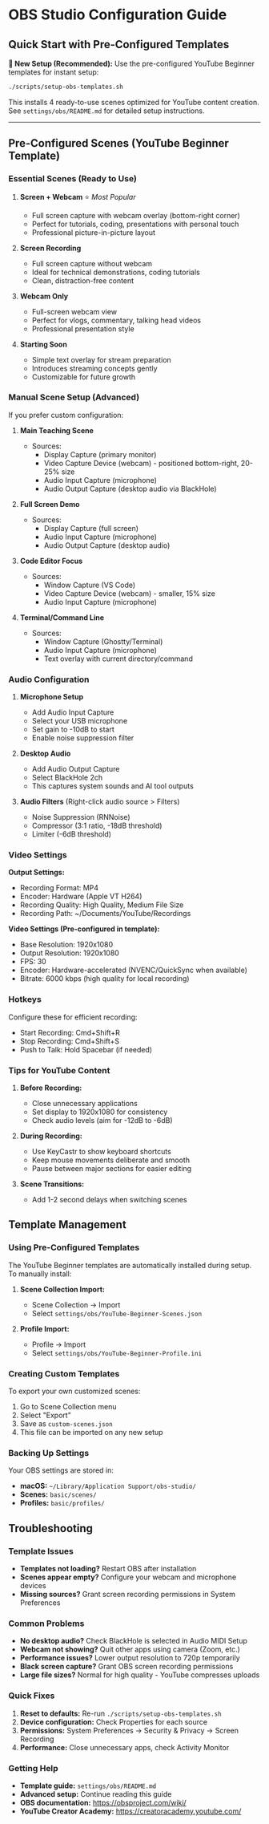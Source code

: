 # OBS Studio Configuration Guide

## Quick Start with Pre-Configured Templates

**🚀 New Setup (Recommended):** Use the pre-configured YouTube Beginner templates for instant setup:

```bash
./scripts/setup-obs-templates.sh
```

This installs 4 ready-to-use scenes optimized for YouTube content creation. See `settings/obs/README.md` for detailed setup instructions.

---

## Pre-Configured Scenes (YouTube Beginner Template)

### Essential Scenes (Ready to Use)

1. **Screen + Webcam** ⭐ *Most Popular*
   - Full screen capture with webcam overlay (bottom-right corner)
   - Perfect for tutorials, coding, presentations with personal touch
   - Professional picture-in-picture layout

2. **Screen Recording**
   - Full screen capture without webcam
   - Ideal for technical demonstrations, coding tutorials
   - Clean, distraction-free content

3. **Webcam Only**
   - Full-screen webcam view
   - Perfect for vlogs, commentary, talking head videos
   - Professional presentation style

4. **Starting Soon**
   - Simple text overlay for stream preparation
   - Introduces streaming concepts gently
   - Customizable for future growth

### Manual Scene Setup (Advanced)

If you prefer custom configuration:

1. **Main Teaching Scene**
   - Sources:
     - Display Capture (primary monitor)
     - Video Capture Device (webcam) - positioned bottom-right, 20-25% size
     - Audio Input Capture (microphone)
     - Audio Output Capture (desktop audio via BlackHole)

2. **Full Screen Demo**
   - Sources:
     - Display Capture (full screen)
     - Audio Input Capture (microphone)
     - Audio Output Capture (desktop audio)

3. **Code Editor Focus**
   - Sources:
     - Window Capture (VS Code)
     - Video Capture Device (webcam) - smaller, 15% size
     - Audio Input Capture (microphone)

4. **Terminal/Command Line**
   - Sources:
     - Window Capture (Ghostty/Terminal)
     - Audio Input Capture (microphone)
     - Text overlay with current directory/command

### Audio Configuration

1. **Microphone Setup**
   - Add Audio Input Capture
   - Select your USB microphone
   - Set gain to -10dB to start
   - Enable noise suppression filter

2. **Desktop Audio**
   - Add Audio Output Capture
   - Select BlackHole 2ch
   - This captures system sounds and AI tool outputs

3. **Audio Filters** (Right-click audio source > Filters)
   - Noise Suppression (RNNoise)
   - Compressor (3:1 ratio, -18dB threshold)
   - Limiter (-6dB threshold)

### Video Settings

**Output Settings:**

- Recording Format: MP4
- Encoder: Hardware (Apple VT H264)
- Recording Quality: High Quality, Medium File Size
- Recording Path: ~/Documents/YouTube/Recordings

**Video Settings (Pre-configured in template):**

- Base Resolution: 1920x1080
- Output Resolution: 1920x1080
- FPS: 30
- Encoder: Hardware-accelerated (NVENC/QuickSync when available)
- Bitrate: 6000 kbps (high quality for local recording)

### Hotkeys

Configure these for efficient recording:

- Start Recording: Cmd+Shift+R
- Stop Recording: Cmd+Shift+S
- Push to Talk: Hold Spacebar (if needed)

### Tips for YouTube Content

1. **Before Recording:**
   - Close unnecessary applications
   - Set display to 1920x1080 for consistency
   - Check audio levels (aim for -12dB to -6dB)

2. **During Recording:**
   - Use KeyCastr to show keyboard shortcuts
   - Keep mouse movements deliberate and smooth
   - Pause between major sections for easier editing

3. **Scene Transitions:**
   - Add 1-2 second delays when switching scenes

## Template Management

### Using Pre-Configured Templates

The YouTube Beginner templates are automatically installed during setup. To manually install:

1. **Scene Collection Import:**
   - Scene Collection → Import
   - Select `settings/obs/YouTube-Beginner-Scenes.json`

2. **Profile Import:**
   - Profile → Import  
   - Select `settings/obs/YouTube-Beginner-Profile.ini`

### Creating Custom Templates

To export your own customized scenes:

1. Go to Scene Collection menu
2. Select "Export"
3. Save as `custom-scenes.json`
4. This file can be imported on any new setup

### Backing Up Settings

Your OBS settings are stored in:

- **macOS:** `~/Library/Application Support/obs-studio/`
- **Scenes:** `basic/scenes/`
- **Profiles:** `basic/profiles/`

## Troubleshooting

### Template Issues

- **Templates not loading?** Restart OBS after installation
- **Scenes appear empty?** Configure your webcam and microphone devices
- **Missing sources?** Grant screen recording permissions in System Preferences

### Common Problems

- **No desktop audio?** Check BlackHole is selected in Audio MIDI Setup
- **Webcam not showing?** Quit other apps using camera (Zoom, etc.)
- **Performance issues?** Lower output resolution to 720p temporarily
- **Black screen capture?** Grant OBS screen recording permissions
- **Large file sizes?** Normal for high quality - YouTube compresses uploads

### Quick Fixes

1. **Reset to defaults:** Re-run `./scripts/setup-obs-templates.sh`
2. **Device configuration:** Check Properties for each source
3. **Permissions:** System Preferences → Security & Privacy → Screen Recording
4. **Performance:** Close unnecessary apps, check Activity Monitor

### Getting Help

- **Template guide:** `settings/obs/README.md`
- **Advanced setup:** Continue reading this guide
- **OBS documentation:** https://obsproject.com/wiki/
- **YouTube Creator Academy:** https://creatoracademy.youtube.com/
